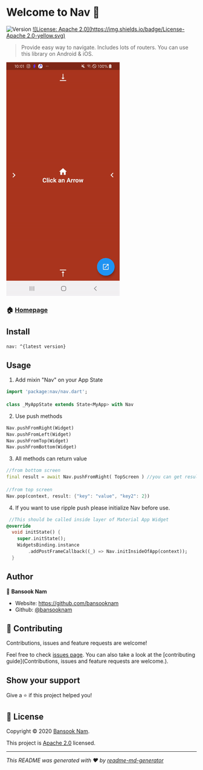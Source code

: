 # Welcome to Nav 👋
![Version](https://img.shields.io/pub/v/nav.svg?style=flat-square)
[![License: Apache 2.0](https://img.shields.io/badge/License-Apache 2.0-yellow.svg)](https://github.com/BansookNam/nav/blob/master/LICENSE)

> Provide easy way to navigate. Includes lots of routers. You can use this library on Android & iOS.



<img src="https://raw.githubusercontent.com/BansookNam/nav/master/img/sample.gif" width="300" />

### 🏠 [Homepage](https://github.com/bansooknam/nav)

## Install

```sh
nav: ^{latest version}
```

## Usage

1. Add mixin "Nav" on your App State

```dart
import 'package:nav/nav.dart';

class _MyAppState extends State<MyApp> with Nav 
```

2. Use push methods

```dart
Nav.pushFromRight(Widget)
Nav.pushFromLeft(Widget)
Nav.pushFromTop(Widget)
Nav.pushFromBottom(Widget)
```

3. All methods can return value

```dart
//from bottom screen
final result = await Nav.pushFromRight( TopScreen ) //you can get result from TopWidget

//from top screen
Nav.pop(context, result: {"key": "value", "key2": 2})
```



4. If you want to use ripple push please initialize Nav before use.

```dart
 //This should be called inside layer of Material App Widget
@override
  void initState() {
    super.initState();
    WidgetsBinding.instance
        .addPostFrameCallback((_) => Nav.initInsideOfApp(context));
  }
```



## Author

👤 **Bansook Nam**

* Website: https://github.com/bansooknam
* Github: [@bansooknam](https://github.com/bansooknam)

## 🤝 Contributing

Contributions, issues and feature requests are welcome!

Feel free to check [issues page](https://github.com/bansooknam/nav/issues). You can also take a look at the [contributing guide](Contributions, issues and feature requests are welcome.).

## Show your support

Give a ⭐️ if this project helped you!


## 📝 License

Copyright © 2020 [Bansook Nam](https://github.com/bansooknam).

This project is [Apache 2.0](https://github.com/BansookNam/nav/blob/master/LICENSE) licensed.

***
_This README was generated with ❤️ by [readme-md-generator](https://github.com/kefranabg/readme-md-generator)_